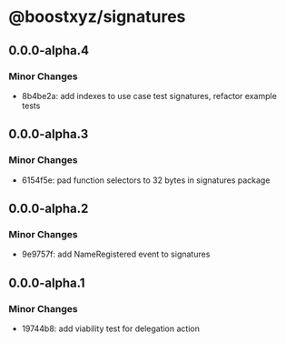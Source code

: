 # @boostxyz/signatures

## 0.0.0-alpha.4

### Minor Changes

- 8b4be2a: add indexes to use case test signatures, refactor example tests

## 0.0.0-alpha.3

### Minor Changes

- 6154f5e: pad function selectors to 32 bytes in signatures package

## 0.0.0-alpha.2

### Minor Changes

- 9e9757f: add NameRegistered event to signatures

## 0.0.0-alpha.1

### Minor Changes

- 19744b8: add viability test for delegation action
